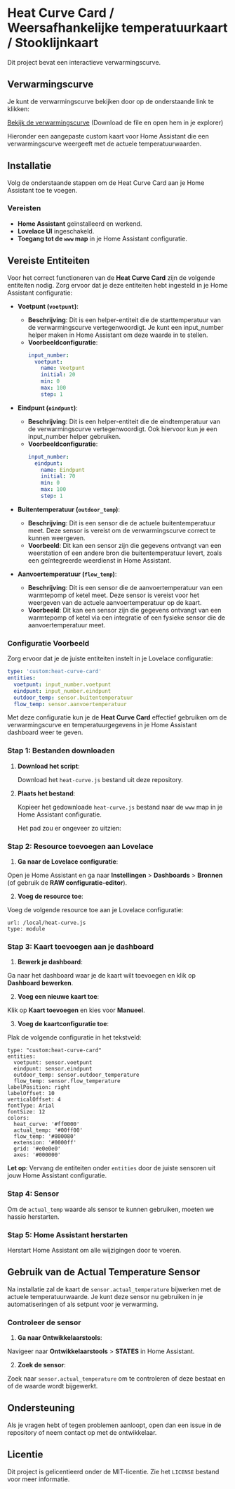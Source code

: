 # Heat Curve Card / Weersafhankelijke temperatuurkaart / Stooklijnkaart

Dit project bevat een interactieve verwarmingscurve.

## Verwarmingscurve

Je kunt de verwarmingscurve bekijken door op de onderstaande link te klikken:

[Bekijk de verwarmingscurve](./sources/curve.html)
(Download de file en open hem in je explorer)

Hieronder een aangepaste custom kaart voor Home Assistant die een verwarmingscurve weergeeft met de actuele temperatuurwaarden.

## Installatie

Volg de onderstaande stappen om de Heat Curve Card aan je Home Assistant toe te voegen.

### Vereisten

- **Home Assistant** geïnstalleerd en werkend.
- **Lovelace UI** ingeschakeld.
- **Toegang tot de `www` map** in je Home Assistant configuratie.

## Vereiste Entiteiten

Voor het correct functioneren van de **Heat Curve Card** zijn de volgende entiteiten nodig. Zorg ervoor dat je deze entiteiten hebt ingesteld in je Home Assistant configuratie:

- **Voetpunt (`voetpunt`)**:
  - **Beschrijving**: Dit is een helper-entiteit die de starttemperatuur van de verwarmingscurve vertegenwoordigt. Je kunt een input_number helper maken in Home Assistant om deze waarde in te stellen.
  - **Voorbeeldconfiguratie**:
    ```yaml
    input_number:
      voetpunt:
        name: Voetpunt
        initial: 20
        min: 0
        max: 100
        step: 1
    ```

- **Eindpunt (`eindpunt`)**:
  - **Beschrijving**: Dit is een helper-entiteit die de eindtemperatuur van de verwarmingscurve vertegenwoordigt. Ook hiervoor kun je een input_number helper gebruiken.
  - **Voorbeeldconfiguratie**:
    ```yaml
    input_number:
      eindpunt:
        name: Eindpunt
        initial: 70
        min: 0
        max: 100
        step: 1
    ```

- **Buitentemperatuur (`outdoor_temp`)**:
  - **Beschrijving**: Dit is een sensor die de actuele buitentemperatuur meet. Deze sensor is vereist om de verwarmingscurve correct te kunnen weergeven.
  - **Voorbeeld**: Dit kan een sensor zijn die gegevens ontvangt van een weerstation of een andere bron die buitentemperatuur levert, zoals een geïntegreerde weerdienst in Home Assistant.

- **Aanvoertemperatuur (`flow_temp`)**:
  - **Beschrijving**: Dit is een sensor die de aanvoertemperatuur van een warmtepomp of ketel meet. Deze sensor is vereist voor het weergeven van de actuele aanvoertemperatuur op de kaart.
  - **Voorbeeld**: Dit kan een sensor zijn die gegevens ontvangt van een warmtepomp of ketel via een integratie of een fysieke sensor die de aanvoertemperatuur meet.

### Configuratie Voorbeeld

Zorg ervoor dat je de juiste entiteiten instelt in je Lovelace configuratie:

```yaml
type: 'custom:heat-curve-card'
entities:
  voetpunt: input_number.voetpunt
  eindpunt: input_number.eindpunt
  outdoor_temp: sensor.buitentemperatuur
  flow_temp: sensor.aanvoertemperatuur
```

Met deze configuratie kun je de **Heat Curve Card** effectief gebruiken om de verwarmingscurve en temperatuurgegevens in je Home Assistant dashboard weer te geven.


### Stap 1: Bestanden downloaden

1. **Download het script**:

   Download het `heat-curve.js` bestand uit deze repository.

2. **Plaats het bestand**:

   Kopieer het gedownloade `heat-curve.js` bestand naar de `www` map in je Home Assistant configuratie.

   Het pad zou er ongeveer zo uitzien:


### Stap 2: Resource toevoegen aan Lovelace

1. **Ga naar de Lovelace configuratie**:

Open je Home Assistant en ga naar **Instellingen** > **Dashboards** > **Bronnen** (of gebruik de **RAW configuratie-editor**).

2. **Voeg de resource toe**:

Voeg de volgende resource toe aan je Lovelace configuratie:

```
url: /local/heat-curve.js
type: module
```

### Stap 3: Kaart toevoegen aan je dashboard

1. **Bewerk je dashboard**:

Ga naar het dashboard waar je de kaart wilt toevoegen en klik op **Dashboard bewerken**.

2. **Voeg een nieuwe kaart toe**:

Klik op **Kaart toevoegen** en kies voor **Manueel**.

3. **Voeg de kaartconfiguratie toe**:

Plak de volgende configuratie in het tekstveld:

```
type: "custom:heat-curve-card"
entities:
  voetpunt: sensor.voetpunt
  eindpunt: sensor.eindpunt
  outdoor_temp: sensor.outdoor_temperature
  flow_temp: sensor.flow_temperature
labelPosition: right
labelOffset: 10
verticalOffset: 4
fontType: Arial
fontSize: 12
colors:
  heat_curve: '#ff0000'
  actual_temp: '#00ff00'
  flow_temp: '#800080'
  extension: '#0000ff'
  grid: '#e0e0e0'
  axes: '#000000'
```

**Let op**: Vervang de entiteiten onder `entities` door de juiste sensoren uit jouw Home Assistant configuratie.

### Stap 4: Sensor

Om de `actual_temp` waarde als sensor te kunnen gebruiken, moeten we hassio herstarten.

### Stap 5: Home Assistant herstarten

Herstart Home Assistant om alle wijzigingen door te voeren.

## Gebruik van de Actual Temperature Sensor

Na installatie zal de kaart de `sensor.actual_temperature` bijwerken met de actuele temperatuurwaarde. Je kunt deze sensor nu gebruiken in je automatiseringen of als setpunt voor je verwarming.

### Controleer de sensor

1. **Ga naar Ontwikkelaarstools**:

Navigeer naar **Ontwikkelaarstools** > **STATES** in Home Assistant.

2. **Zoek de sensor**:

Zoek naar `sensor.actual_temperature` om te controleren of deze bestaat en of de waarde wordt bijgewerkt.

## Ondersteuning

Als je vragen hebt of tegen problemen aanloopt, open dan een issue in de repository of neem contact op met de ontwikkelaar.

## Licentie

Dit project is gelicentieerd onder de MIT-licentie. Zie het `LICENSE` bestand voor meer informatie.

